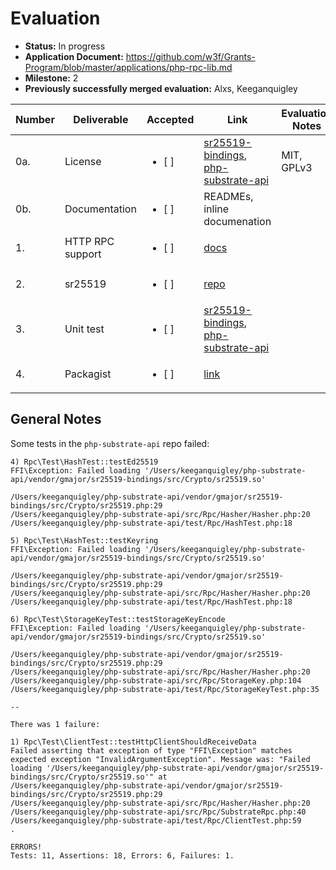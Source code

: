 # Evaluation

- **Status:** In progress
- **Application Document:** https://github.com/w3f/Grants-Program/blob/master/applications/php-rpc-lib.md
- **Milestone:** 2
- **Previously successfully merged evaluation:** Alxs, Keeganquigley

| Number | Deliverable | Accepted | Link | Evaluation Notes |
| ------------- | ------------- | ------------- | ------------- |------------- |
| 0a. | License | <ul><li>[ ] </li></ul> | [sr25519-bindings](https://github.com/gmajor-encrypt/sr25519-bindings/blob/main/LICENSE), [php-substrate-api](https://github.com/gmajor-encrypt/php-substrate-api/blob/master/LICENSE) | MIT, GPLv3 |
| 0b. | Documentation | <ul><li>[ ] </li></ul> | READMEs, inline documenation |
| 1. | HTTP RPC support | <ul><li>[ ] </li></ul> | [docs](https://github.com/gmajor-encrypt/php-substrate-api#rpc) |
| 2. | sr25519 | <ul><li>[ ] </li></ul> | [repo](https://github.com/gmajor-encrypt/sr25519-bindings) |
| 3. | Unit test | <ul><li>[ ] </li></ul> | [sr25519-bindings](https://github.com/gmajor-encrypt/sr25519-bindings/tree/main/test/Crypto/Test), [php-substrate-api](https://github.com/gmajor-encrypt/php-substrate-api/tree/master/test/Rpc) |
| 4. | Packagist | <ul><li>[ ] </li></ul> | [link](https://packagist.org/packages/gmajor/php-substrate-api) |

## General Notes

Some tests in the `php-substrate-api` repo failed:

```
4) Rpc\Test\HashTest::testEd25519
FFI\Exception: Failed loading '/Users/keeganquigley/php-substrate-api/vendor/gmajor/sr25519-bindings/src/Crypto/sr25519.so'

/Users/keeganquigley/php-substrate-api/vendor/gmajor/sr25519-bindings/src/Crypto/sr25519.php:29
/Users/keeganquigley/php-substrate-api/src/Rpc/Hasher/Hasher.php:20
/Users/keeganquigley/php-substrate-api/test/Rpc/HashTest.php:18

5) Rpc\Test\HashTest::testKeyring
FFI\Exception: Failed loading '/Users/keeganquigley/php-substrate-api/vendor/gmajor/sr25519-bindings/src/Crypto/sr25519.so'

/Users/keeganquigley/php-substrate-api/vendor/gmajor/sr25519-bindings/src/Crypto/sr25519.php:29
/Users/keeganquigley/php-substrate-api/src/Rpc/Hasher/Hasher.php:20
/Users/keeganquigley/php-substrate-api/test/Rpc/HashTest.php:18

6) Rpc\Test\StorageKeyTest::testStorageKeyEncode
FFI\Exception: Failed loading '/Users/keeganquigley/php-substrate-api/vendor/gmajor/sr25519-bindings/src/Crypto/sr25519.so'

/Users/keeganquigley/php-substrate-api/vendor/gmajor/sr25519-bindings/src/Crypto/sr25519.php:29
/Users/keeganquigley/php-substrate-api/src/Rpc/Hasher/Hasher.php:20
/Users/keeganquigley/php-substrate-api/src/Rpc/StorageKey.php:104
/Users/keeganquigley/php-substrate-api/test/Rpc/StorageKeyTest.php:35

--

There was 1 failure:

1) Rpc\Test\ClientTest::testHttpClientShouldReceiveData
Failed asserting that exception of type "FFI\Exception" matches expected exception "InvalidArgumentException". Message was: "Failed loading '/Users/keeganquigley/php-substrate-api/vendor/gmajor/sr25519-bindings/src/Crypto/sr25519.so'" at
/Users/keeganquigley/php-substrate-api/vendor/gmajor/sr25519-bindings/src/Crypto/sr25519.php:29
/Users/keeganquigley/php-substrate-api/src/Rpc/Hasher/Hasher.php:20
/Users/keeganquigley/php-substrate-api/src/Rpc/SubstrateRpc.php:40
/Users/keeganquigley/php-substrate-api/test/Rpc/ClientTest.php:59
.

ERRORS!
Tests: 11, Assertions: 18, Errors: 6, Failures: 1.
```

